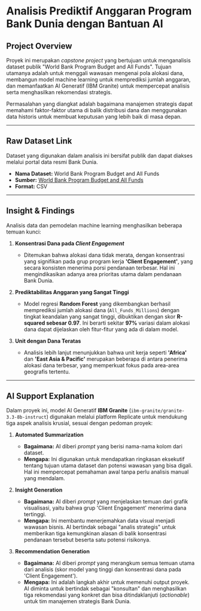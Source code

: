 # Analisis Prediktif Anggaran Program Bank Dunia dengan Bantuan AI

## Project Overview

Proyek ini merupakan *capstone project* yang bertujuan untuk menganalisis dataset publik "World Bank Program Budget and All Funds". Tujuan utamanya adalah untuk menggali wawasan mengenai pola alokasi dana, membangun model machine learning untuk memprediksi jumlah anggaran, dan memanfaatkan AI Generatif (IBM Granite) untuk mempercepat analisis serta menghasilkan rekomendasi strategis.

Permasalahan yang diangkat adalah bagaimana manajemen strategis dapat memahami faktor-faktor utama di balik distribusi dana dan menggunakan data historis untuk membuat keputusan yang lebih baik di masa depan.

---

## Raw Dataset Link 

Dataset yang digunakan dalam analisis ini bersifat publik dan dapat diakses melalui portal data resmi Bank Dunia.

* **Nama Dataset:** World Bank Program Budget and All Funds
* **Sumber:** [World Bank Program Budget and All Funds](https://financesone.worldbank.org/world-bank-program-budget-and-all-funds/DS00032)
* **Format:** CSV

---

## Insight & Findings

Analisis data dan pemodelan machine learning menghasilkan beberapa temuan kunci:

1.  **Konsentrasi Dana pada *Client Engagement***
    * Ditemukan bahwa alokasi dana tidak merata, dengan konsentrasi yang signifikan pada grup program kerja **'Client Engagement'**, yang secara konsisten menerima porsi pendanaan terbesar. Hal ini mengindikasikan adanya area prioritas utama dalam pendanaan Bank Dunia.

2.  **Prediktabilitas Anggaran yang Sangat Tinggi**
    * Model regresi **Random Forest** yang dikembangkan berhasil memprediksi jumlah alokasi dana (`All_Funds_Millions`) dengan tingkat keandalan yang sangat tinggi, dibuktikan dengan skor **R-squared sebesar 0.97**. Ini berarti sekitar **97%** variasi dalam alokasi dana dapat dijelaskan oleh fitur-fitur yang ada di dalam model.

3.  **Unit dengan Dana Teratas**
    * Analisis lebih lanjut menunjukkan bahwa unit kerja seperti **'Africa'** dan **'East Asia & Pacific'** merupakan beberapa di antara penerima alokasi dana terbesar, yang memperkuat fokus pada area-area geografis tertentu.

---

## AI Support Explanation

Dalam proyek ini, model AI Generatif **IBM Granite** (`ibm-granite/granite-3.3-8b-instruct`) digunakan melalui platform Replicate untuk mendukung tiga aspek analisis krusial, sesuai dengan pedoman proyek:

1.  **Automated Summarization**
    * **Bagaimana:** AI diberi *prompt* yang berisi nama-nama kolom dari dataset.
    * **Mengapa:** Ini digunakan untuk mendapatkan ringkasan eksekutif tentang tujuan utama dataset dan potensi wawasan yang bisa digali. Hal ini mempercepat pemahaman awal tanpa perlu analisis manual yang mendalam.

2.  **Insight Generation**
    * **Bagaimana:** AI diberi *prompt* yang menjelaskan temuan dari grafik visualisasi, yaitu bahwa grup 'Client Engagement' menerima dana tertinggi.
    * **Mengapa:** Ini membantu menerjemahkan data visual menjadi wawasan bisnis. AI bertindak sebagai "analis strategis" untuk memberikan tiga kemungkinan alasan di balik konsentrasi pendanaan tersebut beserta satu potensi risikonya.

3.  **Recommendation Generation**
    * **Bagaimana:** AI diberi *prompt* yang merangkum semua temuan utama dari analisis (skor model yang tinggi dan konsentrasi dana pada 'Client Engagement').
    * **Mengapa:** Ini adalah langkah akhir untuk memenuhi output proyek. AI diminta untuk bertindak sebagai "konsultan" dan menghasilkan tiga rekomendasi yang konkret dan bisa ditindaklanjuti (*actionable*) untuk tim manajemen strategis Bank Dunia.
